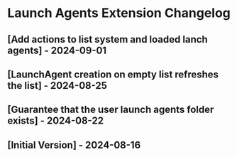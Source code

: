 # Launch Agents Extension Changelog

## [Add actions to list system and loaded lanch agents] - 2024-09-01

## [LaunchAgent creation on empty list refreshes the list] - 2024-08-25

## [Guarantee that the user launch agents folder exists] - 2024-08-22

## [Initial Version] - 2024-08-16
